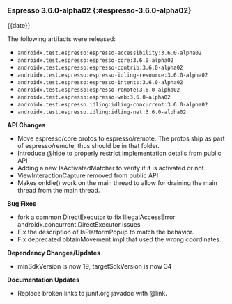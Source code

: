 ### Espresso 3.6.0-alpha02 {:#espresso-3.6.0-alpha02}

{{date}}

The following artifacts were released:

* `androidx.test.espresso:espresso-accessibility:3.6.0-alpha02`
* `androidx.test.espresso:espresso-core:3.6.0-alpha02`
* `androidx.test.espresso:espresso-contrib:3.6.0-alpha02`
* `androidx.test.espresso:espresso-idling-resource:3.6.0-alpha02`
* `androidx.test.espresso:espresso-intents:3.6.0-alpha02`
* `androidx.test.espresso:espresso-remote:3.6.0-alpha02`
* `androidx.test.espresso:espresso-web:3.6.0-alpha02`
* `androidx.test.espresso.idling:idling-concurrent:3.6.0-alpha02`
* `androidx.test.espresso.idling:idling-net:3.6.0-alpha02`

**API Changes**

* Move espresso/core protos to espresso/remote. The protos ship as part of espresso/remote, thus should be in that folder.
* Introduce @hide to properly restrict implementation details from public API
* Adding a new IsActivatedMatcher to verify if it is activated or not.
* ViewInteractionCapture removed from public API
* Makes onIdle() work on the main thread to allow for draining the main thread from the main thread.

**Bug Fixes**

* fork a common DirectExecutor to fix IllegalAccessError androidx.concurrent.DirectExecutor issues
* Fix the description of IsPlatformPopup to match the behavior.
* Fix deprecated obtainMovement impl that used the wrong coordinates.

**Dependency Changes/Updates**

* minSdkVersion is now 19, targetSdkVersion is now 34

**Documentation Updates**

* Replace broken links to junit.org javadoc with @link.
